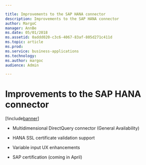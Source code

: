 ```yaml
---

title: Improvements to the SAP HANA connector
description: Improvements to the SAP HANA connector
author: MargoC
manager: AnnBe
ms.date: 05/01/2018
ms.assetid: 0addd020-c3c6-4067-83af-805d271c411d
ms.topic: article
ms.prod: 
ms.service: business-applications
ms.technology: 
ms.author: margoc
audience: Admin

---
```


# Improvements to the SAP HANA connector

[!include[banner](../../../includes/banner.md)]

-   Multidimensional DirectQuery connector (General Availability)

-   HANA SSL certificate validation support

-   Variable input UX enhancements

-   SAP certification (coming in April)
